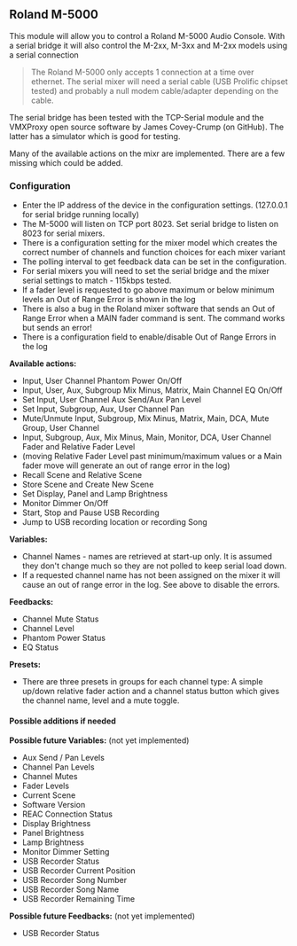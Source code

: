 ## Roland M-5000

This module will allow you to control a Roland M-5000 Audio Console. With a serial bridge it will also control the M-2xx, M-3xx and M-2xx models using a serial connection

> The Roland M-5000 only accepts 1 connection at a time over ethernet. The serial mixer will need a serial cable (USB Prolific chipset tested) and probably a null modem cable/adapter depending on the cable.

The serial bridge has been tested with the TCP-Serial module and the VMXProxy open source software by James Covey-Crump (on GitHub). The latter has a simulator which is good for testing.

Many of the available actions on the mixr are implemented. There are a few missing which could be added.

### Configuration
* Enter the IP address of the device in the configuration settings. (127.0.0.1 for serial bridge running locally)
* The M-5000 will listen on TCP port 8023. Set serial bridge to listen on 8023 for serial mixers.
* There is a configuration setting for the mixer model which creates the correct number of channels and function choices for each mixer variant
* The polling interval to get feedback data can be set in the configuration.
* For serial mixers you will need to set the serial bridge and the mixer serial settings to match -  115kbps tested.
* If a fader level is requested to go above maximum or below minimum levels an Out of Range Error is shown in the log
* There is also a bug in the Roland mixer software that sends an Out of Range Error when a MAIN fader command is sent. The command works but sends an error!
* There is a configuration field to enable/disable Out of Range Errors in the log

**Available actions:**
* Input, User Channel Phantom Power On/Off
* Input, User, Aux, Subgroup Mix Minus, Matrix, Main Channel EQ On/Off
* Set Input, User Channel Aux Send/Aux Pan Level
* Set Input, Subgroup, Aux, User Channel Pan
* Mute/Unmute Input, Subgroup, Mix Minus, Matrix, Main, DCA, Mute Group, User Channel
* Input, Subgroup, Aux, Mix Minus, Main, Monitor, DCA, User Channel Fader and Relative Fader Level
* (moving Relative Fader Level past minimum/maximum values or a Main fader move will generate an out of range error in the log)
* Recall Scene and Relative Scene
* Store Scene and Create New Scene
* Set Display, Panel and Lamp Brightness
* Monitor Dimmer On/Off
* Start, Stop and Pause USB Recording
* Jump to USB recording location or recording Song

**Variables:**
* Channel Names - names are retrieved at start-up only. It is assumed they don't change much so they are not polled to keep serial load down. 
* If a requested channel name has not been assigned on the mixer it will cause an out of range error in the log. See above to disable the errors.

**Feedbacks:** 
* Channel Mute Status
* Channel Level
* Phantom Power Status
* EQ Status

**Presets:** 
* There are three presets in groups for each channel type: A simple up/down relative fader action and a channel status button which gives the channel name, level and a mute toggle.

#### Possible additions if needed
**Possible future Variables:** (not yet implemented)
* Aux Send / Pan Levels
* Channel Pan Levels
* Channel Mutes
* Fader Levels
* Current Scene
* Software Version
* REAC Connection Status
* Display Brightness
* Panel Brightness
* Lamp Brightness
* Monitor Dimmer Setting
* USB Recorder Status
* USB Recorder Current Position
* USB Recorder Song Number
* USB Recorder Song Name
* USB Recorder Remaining Time

**Possible future Feedbacks:** (not yet implemented)
* USB Recorder Status
